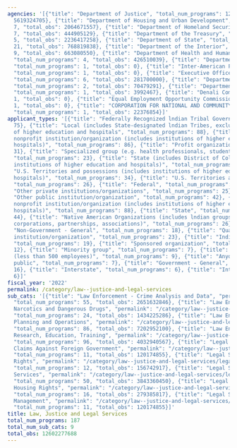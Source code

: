 ```yaml
---
agencies: '[{"title": "Department of Justice", "total_num_programs": 120, "total_obs":
  5619324705}, {"title": "Department of Housing and Urban Development", "total_num_programs":
  7, "total_obs": 2064671557}, {"title": "Department of Homeland Security", "total_num_programs":
  7, "total_obs": 444905129}, {"title": "Department of the Treasury", "total_num_programs":
  5, "total_obs": 2236417258}, {"title": "Department of State", "total_num_programs":
  21, "total_obs": 768819838}, {"title": "Department of the Interior", "total_num_programs":
  9, "total_obs": 663080550}, {"title": "Department of Health and Human Services",
  "total_num_programs": 4, "total_obs": 426510039}, {"title": "Department of Labor",
  "total_num_programs": 1, "total_obs": 0}, {"title": "Inter-American Foundation",
  "total_num_programs": 1, "total_obs": 0}, {"title": "Executive Office of the President",
  "total_num_programs": 6, "total_obs": 281700000}, {"title": "Department of Transportation",
  "total_num_programs": 2, "total_obs": 70479291}, {"title": "Department of Agriculture",
  "total_num_programs": 1, "total_obs": 3992467}, {"title": "Denali Commission", "total_num_programs":
  1, "total_obs": 0}, {"title": "Equal Employment Opportunity Commission", "total_num_programs":
  1, "total_obs": 0}, {"title": "CORPORATION FOR NATIONAL AND COMMUNITY SERVICE",
  "total_num_programs": 1, "total_obs": 22376854}]'
applicant_types: '[{"title": "Federally Recognized lndian Tribal Governments", "total_num_programs":
  75}, {"title": "Local (includes State-designated lndian Tribes, excludes institutions
  of higher education and hospitals", "total_num_programs": 88}, {"title": "Private
  nonprofit institution/organization (includes institutions of higher education and
  hospitals)", "total_num_programs": 86}, {"title": "Profit organization", "total_num_programs":
  31}, {"title": "Specialized group (e.g. health professionals, students, veterans)",
  "total_num_programs": 23}, {"title": "State (includes District of Columbia, public
  institutions of higher education and hospitals)", "total_num_programs": 92}, {"title":
  "U.S. Territories and possessions (includes institutions of higher education and
  hospitals)", "total_num_programs": 34}, {"title": "U.S. Territories and possessions",
  "total_num_programs": 26}, {"title": "Federal", "total_num_programs": 12}, {"title":
  "Other private institutions/organizations", "total_num_programs": 25}, {"title":
  "Other public institution/organization", "total_num_programs": 42}, {"title": "Public
  nonprofit institution/organization (includes institutions of higher education and
  hospitals)", "total_num_programs": 88}, {"title": "State", "total_num_programs":
  44}, {"title": "Native American Organizations (includes lndian groups, cooperatives,
  corporations, partnerships, associations)", "total_num_programs": 26}, {"title":
  "Non-Government - General", "total_num_programs": 18}, {"title": "Quasi-public nonprofit
  institution/organization", "total_num_programs": 23}, {"title": "Individual/Family",
  "total_num_programs": 19}, {"title": "Sponsored organization", "total_num_programs":
  12}, {"title": "Minority group", "total_num_programs": 7}, {"title": "Small business
  (less than 500 employees)", "total_num_programs": 9}, {"title": "Anyone/general
  public", "total_num_programs": 7}, {"title": "Government - General", "total_num_programs":
  16}, {"title": "Interstate", "total_num_programs": 6}, {"title": "Intrastate", "total_num_programs":
  6}]'
fiscal_year: '2022'
permalink: /category/law--justice-and-legal-services
sub_cats: '[{"title": "Law Enforcement - Crime Analysis and Data", "permalink": "/category/law--justice-and-legal-services/law-enforcement---crime-analysis-and-data",
  "total_num_programs": 55, "total_obs": 2651632846}, {"title": "Law Enforcement -
  Narcotics and Dangerous Drugs", "permalink": "/category/law--justice-and-legal-services/law-enforcement---narcotics-and-dangerous-drugs",
  "total_num_programs": 24, "total_obs": 1434225286}, {"title": "Law Enforcement -
  Planning and Operations", "permalink": "/category/law--justice-and-legal-services/law-enforcement---planning-and-operations",
  "total_num_programs": 86, "total_obs": 7202952100}, {"title": "Law Enforcement -
  Research, Education, Training", "permalink": "/category/law--justice-and-legal-services/law-enforcement---research--education--training",
  "total_num_programs": 96, "total_obs": 4032940567}, {"title": "Legal Services -
  Claims Against Foreign Government", "permalink": "/category/law--justice-and-legal-services/legal-services---claims-against-foreign-government",
  "total_num_programs": 11, "total_obs": 120174855}, {"title": "Legal Services - Employment
  Rights", "permalink": "/category/law--justice-and-legal-services/legal-services---employment-rights",
  "total_num_programs": 12, "total_obs": 156742917}, {"title": "Legal Services - General
  Services", "permalink": "/category/law--justice-and-legal-services/legal-services---general-services",
  "total_num_programs": 50, "total_obs": 3843360450}, {"title": "Legal Services -
  Housing Rights", "permalink": "/category/law--justice-and-legal-services/legal-services---housing-rights",
  "total_num_programs": 16, "total_obs": 279385817}, {"title": "Legal Services - Labor
  Management", "permalink": "/category/law--justice-and-legal-services/legal-services---labor-management",
  "total_num_programs": 11, "total_obs": 120174855}]'
title: Law, Justice and Legal Services
total_num_programs: 187
total_num_sub_cats: 9
total_obs: 12602277688
---
```

